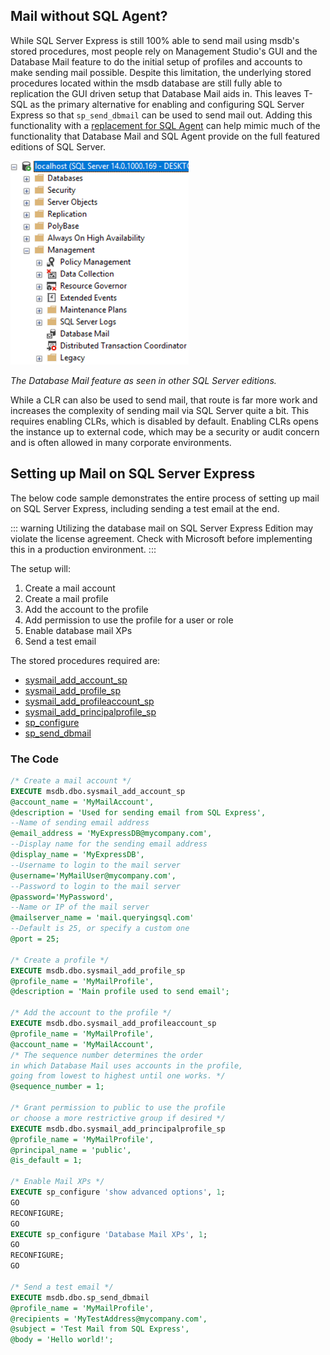 
## Mail without SQL Agent?

While SQL Server Express is still 100% able to send mail using msdb's stored procedures,
most people rely on Management Studio's GUI and the Database Mail feature to do the initial setup of profiles and accounts
to make sending mail possible. Despite this limitation, the underlying stored procedures located within the msdb database are still fully able to replication the GUI driven setup that Database Mail aids in. This leaves T-SQL as the primary alternative for enabling and configuring SQL Server Express so that `sp_send_dbmail` can be used to send mail out. Adding this functionality with a [replacement for SQL Agent](http://expressdb.io/sql-server-express-replace-sql-agent/) can help mimic much of the functionality that Database Mail and SQL Agent provide on the full featured editions of SQL Server.

![SQL Server Mail in non-Express Editions](/database_mail.png)

*The Database Mail feature as seen in other SQL Server editions.*

While a CLR can also be used to send mail, that route is far more work and increases the complexity of
sending mail via SQL Server quite a bit. This requires enabling CLRs, which is disabled by default. Enabling CLRs opens the instance up to external code, which may be a security or audit concern and is often allowed in many corporate environments.

## Setting up Mail on SQL Server Express

The below code sample demonstrates the entire process of setting up mail on SQL Server Express,
including sending a test email at the end.

::: warning
Utilizing the database mail on SQL Server Express Edition may violate the license agreement. Check with Microsoft before implementing this in a production environment.
:::

The setup will:

1. Create a mail account
2. Create a mail profile
3. Add the account to the profile
4. Add permission to use the profile for a user or role
5. Enable database mail XPs
6. Send a test email

The stored procedures required are:

* [sysmail_add_account_sp](https://docs.microsoft.com/en-us/sql/relational-databases/system-stored-procedures/sysmail-add-account-sp-transact-sql?view=sql-server-2017)
* [sysmail_add_profile_sp](https://docs.microsoft.com/en-us/sql/relational-databases/system-stored-procedures/sysmail-add-profile-sp-transact-sql?view=sql-server-2017)
* [sysmail_add_profileaccount_sp](https://docs.microsoft.com/en-us/sql/relational-databases/system-stored-procedures/sysmail-add-profileaccount-sp-transact-sql?view=sql-server-2017)
* [sysmail_add_principalprofile_sp](https://docs.microsoft.com/en-us/sql/relational-databases/system-stored-procedures/sysmail-add-principalprofile-sp-transact-sql?view=sql-server-2017)
* [sp_configure](https://docs.microsoft.com/en-us/sql/relational-databases/system-stored-procedures/sp-configure-transact-sql?view=sql-server-2017)
* [sp_send_dbmail](https://docs.microsoft.com/en-us/sql/relational-databases/system-stored-procedures/sp-send-dbmail-transact-sql?view=sql-server-2017)

### The Code

```sql
/* Create a mail account */
EXECUTE msdb.dbo.sysmail_add_account_sp
@account_name = 'MyMailAccount',
@description = 'Used for sending email from SQL Express',
--Name of sending email address
@email_address = 'MyExpressDB@mycompany.com',
--Display name for the sending email address
@display_name = 'MyExpressDB',
--Username to login to the mail server
@username='MyMailUser@mycompany.com',
--Password to login to the mail server
@password='MyPassword',
--Name or IP of the mail server 
@mailserver_name = 'mail.queryingsql.com'
--Default is 25, or specify a custom one
@port = 25;
       
/* Create a profile */
EXECUTE msdb.dbo.sysmail_add_profile_sp
@profile_name = 'MyMailProfile',
@description = 'Main profile used to send email';

/* Add the account to the profile */
EXECUTE msdb.dbo.sysmail_add_profileaccount_sp
@profile_name = 'MyMailProfile',
@account_name = 'MyMailAccount',
/* The sequence number determines the order 
in which Database Mail uses accounts in the profile,
going from lowest to highest until one works. */
@sequence_number = 1;

/* Grant permission to public to use the profile
or choose a more restrictive group if desired */
EXECUTE msdb.dbo.sysmail_add_principalprofile_sp
@profile_name = 'MyMailProfile',
@principal_name = 'public',
@is_default = 1;

/* Enable Mail XPs */
EXECUTE sp_configure 'show advanced options', 1;
GO
RECONFIGURE;
GO
EXECUTE sp_configure 'Database Mail XPs', 1;
GO
RECONFIGURE;
GO

/* Send a test email */
EXECUTE msdb.dbo.sp_send_dbmail 
@profile_name = 'MyMailProfile', 
@recipients = 'MyTestAddress@mycompany.com', 
@subject = 'Test Mail from SQL Express', 
@body = 'Hello world!';
```

<br/>
<br/>

<ClientOnly>
<disqus-component/>
</ClientOnly>